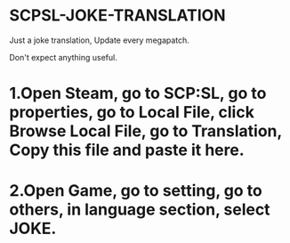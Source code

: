 # SCPSL-JOKE-TRANSLATION
Just a joke translation, Update every megapatch.

Don't expect anything useful.

# 1.Open Steam, go to SCP:SL, go to properties, go to Local File, click Browse Local File, go to Translation, Copy this file and paste it here.

# 2.Open Game, go to setting, go to others, in language section, select JOKE.
